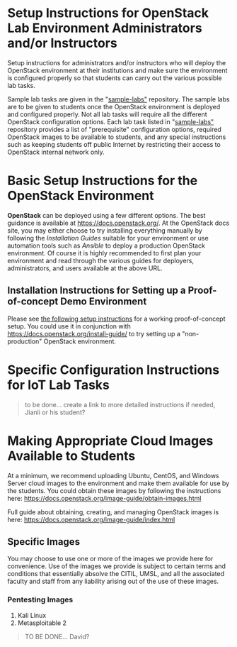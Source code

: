 # Setup Instructions for OpenStack Lab Environment Administrators and/or Instructors

Setup instructions for administrators and/or instructors who will deploy the OpenStack environment at their institutions and make sure the environment is configured properly so that students can carry out the various possible lab tasks. 

Sample lab tasks are given in the "[sample-labs"](https://github.com/citil/sample-labs) repository. The sample labs are to be given to students once the OpenStack environment is deployed and configured properly. Not all lab tasks will require all the different OpenStack configuration options. Each lab task listed in "[sample-labs"](https://github.com/citil/sample-labs) repository provides a list of "prerequisite" configuration options, required OpenStack images to be available to students, and any special instructions such as keeping students off public Internet by restricting their access to OpenStack internal network only.

# Basic Setup Instructions for the OpenStack Environment

**OpenStack** can be deployed using a few different options. The best guidance is available at https://docs.openstack.org/. At the OpenStack docs site, you may either choose to try installing everything manually by following the *Installation Guides* suitable for your environment or use automation tools such as *Ansible* to deploy a production OpenStack environment. Of course it is highly recommended to first plan your environment and read through the various guides for deployers, administrators, and users available at the above URL.

## Installation Instructions for Setting up a Proof-of-concept Demo Environment
Please see [the following setup instructions](OpenStack-Demo-Environment-setup-tutorials.pdf) for a working proof-of-concept setup. You could use it in conjunction with https://docs.openstack.org/install-guide/ to try setting up a "non-production" OpenStack environment.

# Specific Configuration Instructions for IoT Lab Tasks

>to be done... create a link to more detailed instructions if needed, Jianli or his student?

# Making Appropriate Cloud Images Available to Students

At a minimum, we recommend uploading Ubuntu, CentOS, and Windows Server cloud images to the environment and make them available for use by the students. You could obtain these images by following the instructions here: https://docs.openstack.org/image-guide/obtain-images.html

Full guide about obtaining, creating, and managing OpenStack images is here: https://docs.openstack.org/image-guide/index.html

## Specific Images
You may choose to use one or more of the images we provide here for convenience. Use of the images we provide is subject to certain terms and conditions that essentially absolve the CITIL, UMSL, and all the associated faculty and staff from any liability arising out of the use of these images.

### Pentesting Images
1. Kali Linux
2. Metasploitable 2 

>TO BE DONE... David?





